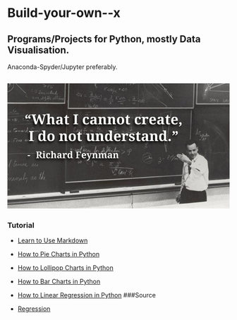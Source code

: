 # Build-your-own--x
## Programs/Projects for Python, mostly Data Visualisation.
Anaconda-Spyder/Jupyter preferably.

![](Richard%20Feynman.png)
 ----
 ### Tutorial
 * [Learn to Use Markdown](https://guides.github.com/features/mastering-markdown/)
 
 * [How to Pie Charts in Python](https://matplotlib.org/stable/gallery/pie_and_polar_charts/pie_features.html)
 * [How to Lollipop Charts in Python](https://www.geeksforgeeks.org/create-lollipop-charts-with-pandas-and-matplotlib/)
 * [How to Bar Charts in Python](https://www.w3schools.com/python/matplotlib_scatter.asp)

 * [How to Linear Regression in Python](https://realpython.com/linear-regression-in-python/)
 ###Source
 * [Regression](https://guides.github.com/features/mastering-markdown/)
 
